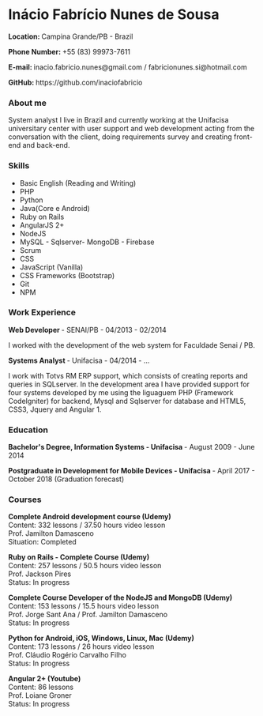 # Inácio Fabrício Nunes de Sousa
<p>
  <strong>
    Location:
  </strong> 
  Campina Grande/PB - Brazil
</p>
<p>
  <strong>
    Phone Number: 
  </strong>
  +55 (83) 99973-7611
</p>
<p>
  <strong>
    E-mail: 
  </strong>
    inacio.fabricio.nunes@gmail.com / fabricionunes.si@hotmail.com
</p>
<p>
  <strong>
    GitHub:
  </strong>
  https://github.com/inaciofabricio
</p>

<h3>
  About me
</h3>
<p>
   System analyst I live in Brazil and currently working at the Unifacisa universitary center with user support and web development   acting from the conversation with the client, doing requirements survey and creating front-end and back-end.
</p>

<h3>
  Skills
</h3>
<ul>
	<li>Basic English (Reading and Writing)</li>
	<li>PHP</li>
	<li>Python</li>
	<li>Java(Core e Android)</li>
	<li>Ruby on Rails</li>
	<li>AngularJS 2+</li>
	<li>NodeJS</li>
	<li>MySQL - Sqlserver- MongoDB - Firebase</li>
	<li>Scrum</li>
	<li>CSS</li>
	<li>JavaScript (Vanilla)</li>
	<li>CSS Frameworks (Bootstrap)</li>
	<li>Git</li>
	<li>NPM</li>
</ul>

<h3>
  Work Experience
</h3>
<p>
  <strong>
    Web Developer
  </strong> 
    - SENAI/PB - 04/2013 - 02/2014
</p>
<p>
  I worked with the development of the web system for Faculdade Senai / PB.
</p>
<p>
  <strong>
    Systems Analyst 
  </strong>  
    - Unifacisa - 04/2014 - ...
</p>
<p>
  I work with Totvs RM ERP support, which consists of creating reports and queries in SQLserver. In the development area I have provided support for four systems developed by me using the liguaguem PHP (Framework CodeIgniter) for backend, Mysql and Sqlserver for database and HTML5, CSS3, Jquery and Angular 1.
</p>

<h3>
  Education
</h3>
<p>
  <strong>
    Bachelor's Degree, Information Systems - Unifacisa 
  </strong>
    - August 2009 - June 2014
</p>
<p>
  <strong>
    Postgraduate in Development for Mobile Devices - Unifacisa
  </strong>  
    - April 2017 - October 2018 (Graduation forecast)
</p>
<h3>
  Courses
</h3>
<p>
  <strong>
    Complete Android development course (Udemy)
  </strong><br>
  Content: 332 lessons / 37.50 hours video lesson<br>
  Prof. Jamilton Damasceno<br>
  Situation: Completed
</p>
<p>
  <strong>
    Ruby on Rails - Complete Course (Udemy)
  </strong><br>
  Content: 257 lessons / 50.5 hours video lesson<br>
  Prof. Jackson Pires<br>
  Status: In progress
</p>
<p>
  <strong>
    Complete Course Developer of the NodeJS and MongoDB (Udemy)
  </strong><br>
  Content: 153 lessons / 15.5 hours video lesson<br>
  Prof. Jorge Sant Ana / Prof. Jamilton Damasceno<br>
  Status: In progress
</p>
<p>
  <strong>
    Python for Android, iOS, Windows, Linux, Mac (Udemy)
  </strong><br>
  Content: 173 lessons / 26 hours video lesson<br>
  Prof. Cláudio Rogério Carvalho Filho<br>
  Status: In progress
</p>
<p>
  <strong>
    Angular 2+ (Youtube)
  </strong><br>
  Content: 86 lessons<br>
  Prof. Loiane Groner<br>
  Status: In progress
</p>
